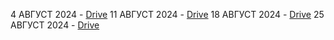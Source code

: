 4 АВГУСТ 2024 - [Drive](https://drive.google.com/file/d/1bfNg1iJR8Ada_jcADCffAzKYKQhftg3A/view?usp=drive_link)
11 АВГУСТ 2024 - [Drive](https://drive.google.com/file/d/1XTajHHlSpyUw0QVIYG-g87N2nFJ4TE6S/view?usp=drive_link)
18 АВГУСТ 2024 - [Drive](https://drive.google.com/file/d/1JflOhNxNHmUrohlTd4CtluJ3hwjNXC48/view?usp=drive_link)
25 АВГУСТ 2024 - [Drive](https://drive.google.com/file/d/1vy7k3fwz6wIZo4eIqLDBMHK-lae0yDLP/view?usp=drive_link)
